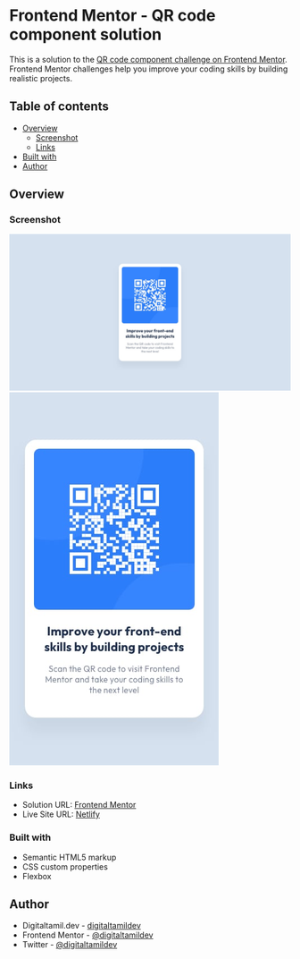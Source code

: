 # Frontend Mentor - QR code component solution

This is a solution to the [QR code component challenge on Frontend Mentor](https://www.frontendmentor.io/challenges/qr-code-component-iux_sIO_H). Frontend Mentor challenges help you improve your coding skills by building realistic projects.

## Table of contents

- [Overview](#overview)
  - [Screenshot](#screenshot)
  - [Links](#links)
- [Built with](#built-with)
- [Author](#author)

## Overview

### Screenshot

![Desktop](./images/desktop-design.jpg)
![Mobile](./images/mobile-design.jpg)

### Links

- Solution URL: [Frontend Mentor](https://www.frontendmentor.io/solutions/qr-code-component-pqdrRO_oT_)
- Live Site URL: [Netlify](https://digitallimat.netlify.app)

### Built with

- Semantic HTML5 markup
- CSS custom properties
- Flexbox

## Author

- Digitaltamil.dev - [digitaltamildev](https://digitaltamil.dev)
- Frontend Mentor - [@digitaltamildev](https://www.frontendmentor.io/profile/digitaltamildev)
- Twitter - [@digitaltamildev](https://www.twitter.com/digitaltamildev)
